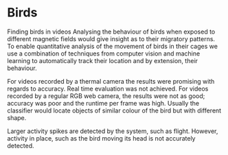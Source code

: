 # Birds
Finding birds in videos
Analysing the behaviour of birds when exposed to different magnetic fields would give insight as to their migratory patterns. To enable quantitative analysis of the movement of birds in their cages we use a combination of techniques from computer vision and machine learning to automatically track their location and by extension, their behaviour.

For videos recorded by a thermal camera the results were promising with regards to accuracy. Real time evaluation was not achieved.
For videos recorded by a regular RGB web camera, the results were not as good;  accuracy was poor and the runtime per frame was high. Usually the classifier would locate objects of similar colour of the bird but with different shape.

Larger activity spikes are detected by the system, such as flight. However, activity in place, such as the bird moving its head is not accurately detected.
